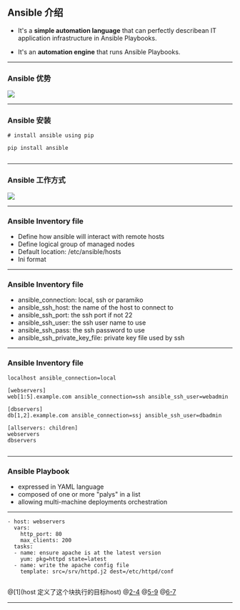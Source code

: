 ## Ansible 介绍

* It's a **simple automation language** that can perfectly describean IT application infrastructure in Ansible Playbooks.

* It's an **automation engine** that runs Ansible Playbooks.

---
### Ansible 优势 

![](https://ws4.sinaimg.cn/large/006tNc79ly1fyz138gflaj31tl0u0wjh.jpg)

---
### Ansible 安装


```
# install ansible using pip

pip install ansible


```


---
### Ansible 工作方式 

![](https://ws2.sinaimg.cn/large/006tNc79gy1fz5y1g1azkj31bh0u0wof.jpg)

---
### Ansible Inventory file

* Define how ansible will interact with remote hosts
* Define logical group of managed nodes
* Default location: /etc/ansible/hosts
* Ini format

---
### Ansible Inventory file
* ansible_connection: local, ssh or paramiko
* ansible_ssh_host: the name of the host to connect to 
* ansible_ssh_port: the ssh port if not 22
* ansible_ssh_user: the ssh user name to use
* ansible_ssh_pass: the ssh password to use
* ansible_ssh_private_key_file: private key file used by ssh

---
### Ansible Inventory file


```
localhost ansible_connection=local

[webservers]
web[1:5].example.com ansible_connection=ssh ansible_ssh_user=webadmin

[dbservers]
db[1,2].example.com ansible_connection=ssj ansible_ssh_user=dbadmin

[allservers: children]
webservers
dbservers


```


---
###  Ansible Playbook 
* expressed in YAML language
* composed of one or more "palys" in a list
* allowing multi-machine deployments orchestration 

---


```
- host: webservers
  vars:
    http_port: 80
    max_clients: 200
  tasks:
  - name: ensure apache is at the latest version
    yum: pkg=httpd state=latest
  - name: write the apache config file
    template: src=/srv/httpd.j2 dest=/etc/httpd/conf


```

@[1](host 定义了这个块执行的目标host)
@[2-4](定义一些变量)
@[5-9](定义了这个块需要对目标host执行的任务)
@[6-7](定义一个任务的name,还有需要调用的module)

---
